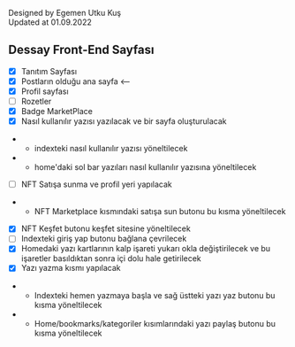 Designed by Egemen Utku Kuş<br>
Updated at 01.09.2022

## Dessay Front-End Sayfası

- [x] Tanıtım Sayfası
- [x] Postların olduğu ana sayfa <--
- [x] Profil sayfası
- [ ] Rozetler
- [x] Badge MarketPlace
- [x] Nasıl kullanılır yazısı yazılacak ve bir sayfa oluşturulacak
- - indexteki nasıl kullanılır yazısı yöneltilecek
- - home'daki sol bar yazıları nasıl kullanılır yazısına yöneltilecek
- [ ] NFT Satışa sunma ve profil yeri yapılacak
- - NFT Marketplace kısmındaki satışa sun butonu bu kısma yöneltilecek
- [x] NFT Keşfet butonu keşfet sitesine yöneltilecek
- [ ] Indexteki giriş yap butonu bağlana çevrilecek
- [x] Homedaki yazı kartlarının kalp işareti yukarı okla değiştirilecek ve bu işaretler basıldıktan sonra içi dolu hale getirilecek
- [x] Yazı yazma kısmı yapılacak
- - Indexteki hemen yazmaya başla ve sağ üstteki yazı yaz butonu bu kısma yöneltilecek
- - Home/bookmarks/kategoriler kısımlarındaki yazı paylaş butonu bu kısma yöneltilecek
